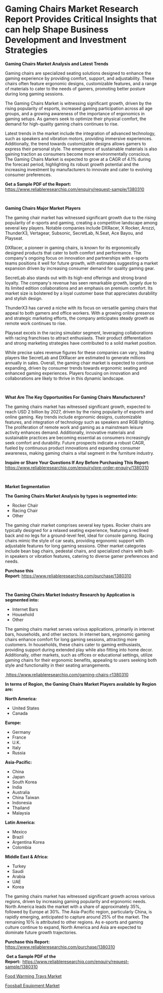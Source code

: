 <p><h1>Gaming Chairs Market Research Report Provides Critical Insights that can help Shape Business Development and Investment Strategies</h1></p><p><strong>Gaming Chairs Market Analysis and Latest Trends</strong></p>
<p><p>Gaming chairs are specialized seating solutions designed to enhance the gaming experience by providing comfort, support, and adjustability. These chairs often feature ergonomic designs, customizable features, and a range of materials to cater to the needs of gamers, promoting better posture during long gaming sessions.</p><p>The Gaming Chairs Market is witnessing significant growth, driven by the rising popularity of esports, increased gaming participation across all age groups, and a growing awareness of the importance of ergonomics in gaming setups. As gamers seek to optimize their physical comfort, the demand for high-quality gaming chairs continues to rise.</p><p>Latest trends in the market include the integration of advanced technology, such as speakers and vibration motors, providing immersive experiences. Additionally, the trend towards customizable designs allows gamers to express their personal style. The emergence of sustainable materials is also gaining traction as consumers become more environmentally conscious. The Gaming Chairs Market is expected to grow at a CAGR of 4.1% during the forecast period, highlighting its robust growth potential and the increasing investment by manufacturers to innovate and cater to evolving consumer preferences.</p></p>
<p><strong>Get a Sample PDF of the Report:&nbsp;</strong> <a href="https://www.reliableresearchiq.com/enquiry/request-sample/1380310?utm_campaign=904&utm_medium=2&utm_source=Github&utm_content=ia&utm_term=08022025&utm_id=gaming-chairs">https://www.reliableresearchiq.com/enquiry/request-sample/1380310</a></p>
<p>&nbsp;</p>
<p><strong>Gaming Chairs Major Market Players</strong></p>
<p><p>The gaming chair market has witnessed significant growth due to the rising popularity of e-sports and gaming, creating a competitive landscape among several key players. Notable companies include DXRacer, X Rocker, Arozzi, ThunderX3, Vertagear, Subsonic, SecretLab, N.Seat, Ace Bayou, and Playseat.</p><p>DXRacer, a pioneer in gaming chairs, is known for its ergonomically designed products that cater to both comfort and performance. The company's ongoing focus on innovation and partnerships with e-sports teams positions it well for future growth, with estimates suggesting a market expansion driven by increasing consumer demand for quality gaming gear.</p><p>SecretLab also stands out with its high-end offerings and strong brand loyalty. The company's revenue has seen remarkable growth, largely due to its limited edition collaborations and an emphasis on premium comfort. Its market size is bolstered by a loyal customer base that appreciates durability and stylish design.</p><p>ThunderX3 has carved a niche with its focus on versatile gaming chairs that appeal to both gamers and office workers. With a growing online presence and strategic marketing efforts, the company anticipates steady growth as remote work continues to rise.</p><p>Playseat excels in the racing simulator segment, leveraging collaborations with racing franchises to attract enthusiasts. Their product differentiation and strong marketing strategies have contributed to a solid market position.</p><p>While precise sales revenue figures for these companies can vary, leading players like SecretLab and DXRacer are estimated to generate millions annually in sales. Overall, the gaming chair market is expected to continue expanding, driven by consumer trends towards ergonomic seating and enhanced gaming experiences. Players focusing on innovation and collaborations are likely to thrive in this dynamic landscape.</p></p>
<p>&nbsp;</p>
<p><strong>What Are The Key Opportunities For Gaming Chairs Manufacturers?</strong></p>
<p><p>The gaming chairs market has witnessed significant growth, expected to reach USD 2 billion by 2027, driven by the rising popularity of esports and online gaming. Key trends include ergonomic designs, customizable features, and integration of technology such as speakers and RGB lighting. The proliferation of remote work and gaming as a mainstream leisure activity enhances demand. Additionally, innovative materials and sustainable practices are becoming essential as consumers increasingly seek comfort and durability. Future prospects indicate a robust CAGR, fueled by continuous product innovations and expanding consumer awareness, making gaming chairs a vital segment in the furniture industry.</p></p>
<p><strong>Inquire or Share Your Questions If Any Before Purchasing This Report:</strong> <a href="https://www.reliableresearchiq.com/enquiry/pre-order-enquiry/1380310?utm_campaign=904&utm_medium=2&utm_source=Github&utm_content=ia&utm_term=08022025&utm_id=gaming-chairs">https://www.reliableresearchiq.com/enquiry/pre-order-enquiry/1380310</a></p>
<p>&nbsp;</p>
<p><strong>Market Segmentation</strong></p>
<p><strong>The Gaming Chairs Market Analysis by types is segmented into:</strong></p>
<p><ul><li>Rocker Chair</li><li>Racing Chair</li><li>Other</li></ul></p>
<p><p>The gaming chair market comprises several key types. Rocker chairs are typically designed for a relaxed seating experience, featuring a reclined back and no legs for a ground-level feel, ideal for console gaming. Racing chairs mimic the style of car seats, providing ergonomic support with adjustable features for long gaming sessions. Other market categories include bean bag chairs, pedestal chairs, and specialized chairs with built-in speakers or vibration features, catering to diverse gamer preferences and needs.</p></p>
<p><strong>Purchase this Report:&nbsp;</strong><a href="https://www.reliableresearchiq.com/purchase/1380310?utm_campaign=904&utm_medium=2&utm_source=Github&utm_content=ia&utm_term=08022025&utm_id=gaming-chairs">https://www.reliableresearchiq.com/purchase/1380310</a></p>
<p>&nbsp;</p>
<p><strong>The Gaming Chairs Market Industry Research by Application is segmented into:</strong></p>
<p><ul><li>Internet Bars</li><li>Household</li><li>Other</li></ul></p>
<p><p>The gaming chairs market serves various applications, primarily in internet bars, households, and other sectors. In internet bars, ergonomic gaming chairs enhance comfort for long gaming sessions, attracting more customers. In households, these chairs cater to gaming enthusiasts, providing support during extended play while also fitting into home decor. Additionally, other markets, such as offices or educational settings, utilize gaming chairs for their ergonomic benefits, appealing to users seeking both style and functionality in their seating arrangements.</p></p>
<p><a href="https://www.reliableresearchiq.com/gaming-chairs-r1380310?utm_campaign=904&utm_medium=2&utm_source=Github&utm_content=ia&utm_term=08022025&utm_id=gaming-chairs">&nbsp;https://www.reliableresearchiq.com/gaming-chairs-r1380310</a></p>
<p><strong>In terms of Region, the Gaming Chairs Market Players available by Region are:</strong></p>
<p>
    <p> <strong> North America: </strong>
        <ul>
            <li>United States</li>
            <li>Canada</li>
        </ul>
        </p> 
    <p> <strong> Europe: </strong>
        <ul>
            <li>Germany</li>
            <li>France</li>
            <li>U.K.</li>
            <li>Italy</li>
            <li>Russia</li>
        </ul>
        </p> 
    <p> <strong> Asia-Pacific: </strong>
        <ul>
            <li>China</li>
            <li>Japan</li>
            <li>South Korea</li>
            <li>India</li>
            <li>Australia</li>
            <li>China Taiwan</li>
            <li>Indonesia</li>
            <li>Thailand</li>
            <li>Malaysia</li>
        </ul>
        </p> 
    <p> <strong> Latin America: </strong>
        <ul>
            <li>Mexico</li>
            <li>Brazil</li>
            <li>Argentina Korea</li>
            <li>Colombia</li>
        </ul>
        </p> 
    <p> <strong> Middle East & Africa: </strong>
        <ul>
            <li>Turkey</li>
            <li>Saudi</li>
            <li>Arabia</li>
            <li>UAE</li>
            <li>Korea</li>
        </ul>
    </p>
    </p>
<p><p>The gaming chairs market has witnessed significant growth across various regions, driven by increasing gaming popularity and ergonomic needs. North America leads the market with a share of approximately 35%, followed by Europe at 30%. The Asia-Pacific region, particularly China, is rapidly emerging, anticipated to capture around 25% of the market. The remaining 10% is attributed to other regions. As e-sports and gaming culture continue to expand, North America and Asia are expected to dominate future growth trajectories.</p></p>
<p><strong>Purchase this Report: </strong><a href="https://www.reliableresearchiq.com/purchase/1380310?utm_campaign=904&utm_medium=2&utm_source=Github&utm_content=ia&utm_term=08022025&utm_id=gaming-chairs">https://www.reliableresearchiq.com/purchase/1380310</a></p>
<p>&nbsp;<strong>Get a Sample PDF of the Report:&nbsp;&nbsp;</strong><a href="https://www.reliableresearchiq.com/enquiry/request-sample/1380310?utm_campaign=904&utm_medium=2&utm_source=Github&utm_content=ia&utm_term=08022025&utm_id=gaming-chairs">https://www.reliableresearchiq.com/enquiry/request-sample/1380310</a></p>
<p><strong></strong></p>
<p><p><a href="https://github.com/achuoheatly/Market-Research-Report-List-1/blob/main/food-warming-trays-market.md?utm_campaign=904&utm_medium=2&utm_source=Github&utm_content=ia&utm_term=08022025&utm_id=gaming-chairs">Food Warming Trays Market</a></p><p><a href="https://github.com/alatoeve/Market-Research-Report-List-1/blob/main/foosball-equipment-market.md?utm_campaign=904&utm_medium=2&utm_source=Github&utm_content=ia&utm_term=08022025&utm_id=gaming-chairs">Foosball Equipment Market</a></p></p>